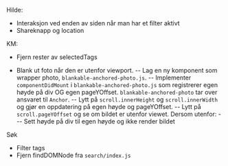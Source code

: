 Hilde:

- Interaksjon ved enden av siden når man har et filter aktivt
- Shareknapp og location

KM:

- Fjern rester av selectedTags

- Blank ut foto når den er utenfor viewport.
-- Lag en ny komponent som wrapper photo, `blankable-anchored-photo.js`.
-- Implementer `componentDidMount` i `blankable-anchored-photo.js` som registrerer egen høyde på div OG egen pageYOffset. `blankable-anchored-photo` tar over ansvaret til `Anchor`.
-- Lytt på `scroll.innerHeight` og `scroll.innerWidth` og gjør en oppdatering på egen høyde og pageYOffset.
-- Lytt på `scroll.pageYOffset` og se om bildet er utenfor viewet. Dersom utenfor:
--- Sett høyde på div til egen høyde og ikke render bildet

Søk
- Filter tags
- Fjern findDOMNode fra `search/index.js`
